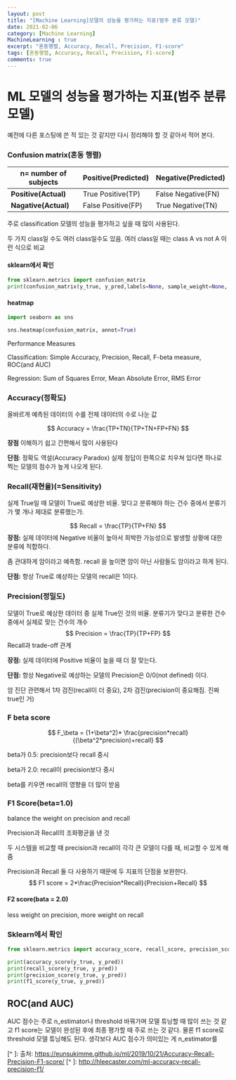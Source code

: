```yaml
---
layout: post
title: "[Machine Learning]모델의 성능을 평가하는 지표(범주 분류 모델)"
date: 2021-02-06
category: [Machine Learning]
MachineLearning : true 
excerpt: "혼동행렬, Accuracy, Recall, Precision, F1-score"
tags: [혼동행렬, Accuracy, Recall, Precision, F1-score]
comments: true
---
```






# ML 모델의 성능을 평가하는 지표(범주 분류 모델)

예전에 다른 포스팅에 쓴 적 있는 것 같지만 다시 정리해야 할 것 같아서 적어 본다.

 

### Confusion matrix(혼동 행렬)

| n= number of subjects | Positive(Predicted) | Negative(Predicted) |
| --------------------- | ------------------- | ------------------- |
| **Positive(Actual)**  | True Positive(TP)   | False Negative(FN)  |
| **Nagative(Actual)**  | False Positive(FP)  | True Negative(TN)   |

주로 classification 모델의 성능을 평가하고 싶을 때 많이 사용된다. 

두 가지 class일 수도 여러 class일수도 있음. 여러 class일 때는 class A vs not A 이런 식으로 비교



#### sklearn에서 확인

```python
from sklearn.metrics import confusion_matrix
print(confusion_matrix(y_true, y_pred,labels=None, sample_weight=None, normalize=None))
```

#### heatmap

```python
import seaborn as sns

sns.heatmap(confusion_matrix, annot=True)
```



Performance Measures

Classification: Simple Accuracy, Precision, Recall, F-beta measure, ROC(and AUC)



Regression: Sum of Squares Error, Mean Absolute Error, RMS Error

### Accuracy(정확도)

올바르게 예측된 데이터의 수를 전체 데이터의 수로 나눈 값


$$
Accuracy = \frac{TP+TN}{TP+TN+FP+FN}
$$

**장점** 이해하기 쉽고 간편해서 많이 사용된다

**단점**: 정확도 역설(Accuracy Paradox) 실제 정답이 한쪽으로 치우쳐 있다면 하나로 찍는 모델의 점수가 높게 나오게 된다.



### Recall(재현율)(=Sensitivity)

실제 True일 때 모델이 True로 예상한 비율. 맞다고 분류해야 하는 건수 중에서 분류기가 몇 개나 제대로 분류했는가.


$$
Recall = \frac{TP}{TP+FN}
$$
**장점:**  실제 데이터에 Negative 비율이 높아서 희박한 가능성으로 발생할 상황에 대한 분류에 적합하다. 

좀 관대하게 암이라고 예측함. recall 을 높이면 암이 아닌 사람들도 암이라고 하게 된다.

**단점:** 항상 True로 예상하는 모델의 recall은 1이다.



### Precision(정밀도)

모델이 True로 예상한 데이터 중 실제 True인 것의 비율. 분류기가 맞다고 분류한 건수 중에서 실제로 맞는 건수의 개수
$$
Precision = \frac{TP}{TP+FP}
$$
Recall과 trade-off 관계

**장점:** 실제 데이터에 Positive 비율이 높을 때 더 잘 맞는다.

**단점:**  항상 Negative로 예상하는 모델의 Precision은 0/0(not defined) 이다.

암 진단 관련해서 1차 검진(recall이 더 중요), 2차 검진(precision이 중요해짐. 진짜 true인 거)



### F beta score

$$
F_\beta = (1+\beta^2)* \frac{precision*recall}{(\beta^2*precision)+recall}
$$

beta가 0.5: precision보다 recall 중시

beta가 2.0: recall이 precision보다 중시

beta를 키우면 recall의 영향을 더 많이 받음



### F1 Score(beta=1.0) 

balance the weight on precision and recall

Precision과 Recall의 조화평균을 낸 것

두 시스템을 비교할 때 precision과 recall이 각각 큰 모델이 다를 때, 비교할 수 있게 해줌

Precision과 Recall 둘 다 사용하기 때문에 두 지표의 단점을 보완한다.
$$
F1 score = 2*\frac{Precision*Recall}{Precision+Recall}
$$



#### F2 score(bata = 2.0) 

less weight on precision, more weight on recall



### Sklearn에서 확인

```python
from sklearn.metrics import accuracy_score, recall_score, precision_score, f1_score

print(accuracy_score(y_true, y_pred))
print(recall_score(y_true, y_pred))
print(precision_score(y_true, y_pred))
print(f1_score(y_true, y_pred))
```



## ROC(and AUC)

AUC 점수는 주로 n_estimator나 threshold 바꿔가며 모델 튜닝할 때 많이 쓰는 것 같고 f1 score는 모델이 완성된 후에 최종 평가할 때 주로 쓰는 것 같다. 물론 f1 score로 threshold 모델 튜닝해도 된다. 생각보다 AUC 점수가 의미있는 게 n_estimator를 



[^ ]: 출처: https://eunsukimme.github.io/ml/2019/10/21/Accuracy-Recall-Precision-F1-score/
[^ ]: http://hleecaster.com/ml-accuracy-recall-precision-f1/
